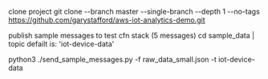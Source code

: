 clone project
git clone
--branch master --single-branch --depth 1 --no-tags
https://github.com/garystafford/aws-iot-analytics-demo.git

publish sample messages to test cfn stack (5 messages)
cd sample_data | topic defailt is: 'iot-device-data'

python3 ./send_sample_messages.py -f raw_data_small.json -t iot-device-data
